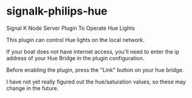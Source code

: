 # signalk-philips-hue
Signal K Node Server Plugin To Operate Hue Lights

This plugin can control Hue lights on the local network. 

If your boat does not have internet access, you'll need to enter the ip address of your Hue Bridge in the plugin configuration.

Before enabling the plugin, press the "Link" button on your hue bridge. 

I have not yet really figured out the hue/saturation values, so these may change in the future.
